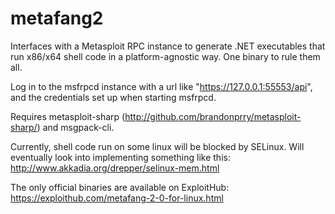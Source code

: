 metafang2
========================

Interfaces with a Metasploit RPC instance to generate .NET executables that run x86/x64 shell code in a platform-agnostic way. One binary to rule them all.

Log in to the msfrpcd instance with a url like "https://127.0.0.1:55553/api", and the credentials set up when starting msfrpcd.

Requires metasploit-sharp (http://github.com/brandonprry/metasploit-sharp/) and msgpack-cli.

Currently, shell code run on some linux will be blocked by SELinux. Will eventually look into implementing something like this: http://www.akkadia.org/drepper/selinux-mem.html

The only official binaries are available on ExploitHub: https://exploithub.com/metafang-2-0-for-linux.html

